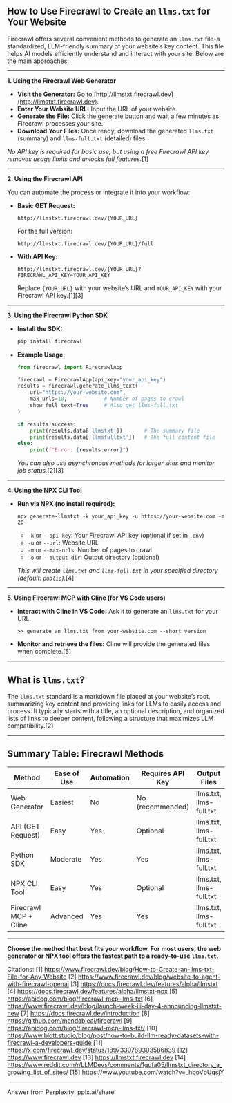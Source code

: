 ## How to Use Firecrawl to Create an `llms.txt` for Your Website

Firecrawl offers several convenient methods to generate an `llms.txt` file-a standardized, LLM-friendly summary of your website’s key content. This file helps AI models efficiently understand and interact with your site. Below are the main approaches:

---

**1. Using the Firecrawl Web Generator**

- **Visit the Generator:** Go to [http://llmstxt.firecrawl.dev](http://llmstxt.firecrawl.dev).
- **Enter Your Website URL:** Input the URL of your website.
- **Generate the File:** Click the generate button and wait a few minutes as Firecrawl processes your site.
- **Download Your Files:** Once ready, download the generated `llms.txt` (summary) and `llms-full.txt` (detailed) files.

*No API key is required for basic use, but using a free Firecrawl API key removes usage limits and unlocks full features.*[1]

---

**2. Using the Firecrawl API**

You can automate the process or integrate it into your workflow:

- **Basic GET Request:**
  ```
  http://llmstxt.firecrawl.dev/{YOUR_URL}
  ```
  For the full version:
  ```
  http://llmstxt.firecrawl.dev/{YOUR_URL}/full
  ```
- **With API Key:**
  ```
  http://llmstxt.firecrawl.dev/{YOUR_URL}?FIRECRAWL_API_KEY=YOUR_API_KEY
  ```
  Replace `{YOUR_URL}` with your website’s URL and `YOUR_API_KEY` with your Firecrawl API key.[1][3]

---

**3. Using the Firecrawl Python SDK**

- **Install the SDK:**
  ```python
  pip install firecrawl
  ```
- **Example Usage:**
  ```python
  from firecrawl import FirecrawlApp

  firecrawl = FirecrawlApp(api_key="your_api_key")
  results = firecrawl.generate_llms_text(
      url="https://your-website.com",
      max_urls=10,            # Number of pages to crawl
      show_full_text=True     # Also get llms-full.txt
  )

  if results.success:
      print(results.data['llmstxt'])       # The summary file
      print(results.data['llmsfulltxt'])   # The full content file
  else:
      print(f"Error: {results.error}")
  ```
  *You can also use asynchronous methods for larger sites and monitor job status.*[2][3]

---

**4. Using the NPX CLI Tool**

- **Run via NPX (no install required):**
  ```
  npx generate-llmstxt -k your_api_key -u https://your-website.com -m 20
  ```
  - `-k` or `--api-key`: Your Firecrawl API key (optional if set in `.env`)
  - `-u` or `--url`: Website URL
  - `-m` or `--max-urls`: Number of pages to crawl
  - `-o` or `--output-dir`: Output directory (optional)

  *This will create `llms.txt` and `llms-full.txt` in your specified directory (default: `public`).*[4]

---

**5. Using Firecrawl MCP with Cline (for VS Code users)**

- **Interact with Cline in VS Code:** Ask it to generate an `llms.txt` for your URL.
  ```
  >> generate an llms.txt from your-website.com --short version
  ```
- **Monitor and retrieve the files:** Cline will provide the generated files when complete.[5]

---

## What is `llms.txt`?

The `llms.txt` standard is a markdown file placed at your website’s root, summarizing key content and providing links for LLMs to easily access and process. It typically starts with a title, an optional description, and organized lists of links to deeper content, following a structure that maximizes LLM compatibility.[2]

---

## Summary Table: Firecrawl Methods

| Method                | Ease of Use | Automation | Requires API Key | Output Files         |
|-----------------------|-------------|------------|------------------|----------------------|
| Web Generator         | Easiest     | No         | No (recommended) | llms.txt, llms-full.txt |
| API (GET Request)     | Easy        | Yes        | Optional         | llms.txt, llms-full.txt |
| Python SDK            | Moderate    | Yes        | Yes              | llms.txt, llms-full.txt |
| NPX CLI Tool          | Easy        | Yes        | Optional         | llms.txt, llms-full.txt |
| Firecrawl MCP + Cline | Advanced    | Yes        | Yes              | llms.txt, llms-full.txt |

---

**Choose the method that best fits your workflow. For most users, the web generator or NPX tool offers the fastest path to a ready-to-use `llms.txt`.**

Citations:
[1] https://www.firecrawl.dev/blog/How-to-Create-an-llms-txt-File-for-Any-Website
[2] https://www.firecrawl.dev/blog/website-to-agent-with-firecrawl-openai
[3] https://docs.firecrawl.dev/features/alpha/llmstxt
[4] https://docs.firecrawl.dev/features/alpha/llmstxt-npx
[5] https://apidog.com/blog/firecrawl-mcp-llms-txt
[6] https://www.firecrawl.dev/blog/launch-week-iii-day-4-announcing-llmstxt-new
[7] https://docs.firecrawl.dev/introduction
[8] https://github.com/mendableai/firecrawl
[9] https://apidog.com/blog/firecrawl-mcp-llms-txt/
[10] https://www.blott.studio/blog/post/how-to-build-llm-ready-datasets-with-firecrawl-a-developers-guide
[11] https://x.com/firecrawl_dev/status/1897330789303586839
[12] https://www.firecrawl.dev
[13] https://llmstxt.firecrawl.dev
[14] https://www.reddit.com/r/LLMDevs/comments/1gufa05/llmstxt_directory_a_growing_list_of_sites/
[15] https://www.youtube.com/watch?v=_hboVbUqsjY

---
Answer from Perplexity: pplx.ai/share